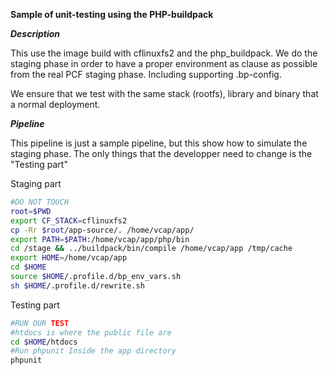 **Sample of unit-testing using the PHP-buildpack**

***Description***

This use the image build with cflinuxfs2 and the php_buildpack.
We do the staging phase in order to have a proper environment as 
clause as possible from the real PCF staging phase.
Including supporting .bp-config.

 We ensure that we test with the same stack (rootfs), library and binary that a normal deployment.



 ***Pipeline***

 This pipeline is just a sample pipeline, but this show how to simulate the staging phase.
 The only things that the developper need to change is the "Testing part"


 Staging part
 
 ```bash
 #DO NOT TOUCH
 root=$PWD
 export CF_STACK=cflinuxfs2
 cp -Rr $root/app-source/. /home/vcap/app/
 export PATH=$PATH:/home/vcap/app/php/bin
 cd /stage && ../buildpack/bin/compile /home/vcap/app /tmp/cache
 export HOME=/home/vcap/app
 cd $HOME
 source $HOME/.profile.d/bp_env_vars.sh  
 sh $HOME/.profile.d/rewrite.sh
 ```

Testing part

 ```bash
 #RUN OUR TEST
 #htdocs is where the public file are
 cd $HOME/htdocs
 #Run phpunit Inside the app directory
 phpunit
 ```





